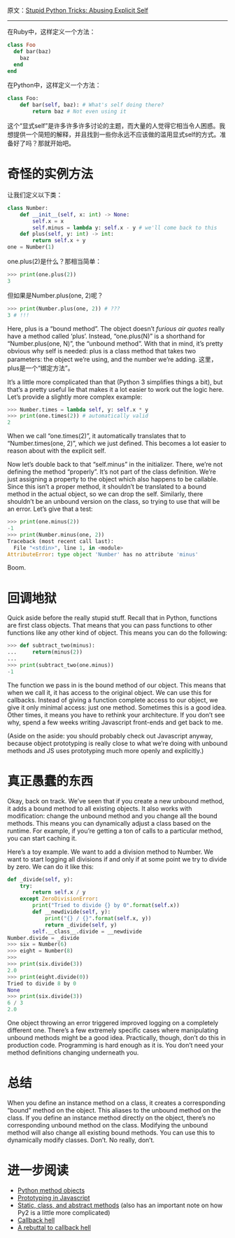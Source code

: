 原文：[Stupid Python Tricks: Abusing Explicit Self](https://medium.com/@hwayne/stupid-python-tricks-abusing-explicit-self-53d46b72e9e0)

---

在Ruby中，这样定义一个方法：

```ruby
class Foo
  def bar(baz)
    baz
  end
end
```

在Python中，这样定义一个方法：

```python
class Foo:
    def bar(self, baz): # What's self doing there?
        return baz # Not even using it
```
这个“显式self”是许多许多许多讨论的主题，而大量的人觉得它相当令人困惑。我想提供一个简短的解释，并且找到一些你永远不应该做的滥用显式self的方式。准备好了吗？那就开始吧。

# 奇怪的实例方法

让我们定义以下类：

```python
class Number:
    def __init__(self, x: int) -> None:
        self.x = x
        self.minus = lambda y: self.x - y # we'll come back to this
    def plus(self, y: int) -> int:
        return self.x + y
one = Number(1)
```

one.plus(2)是什么？那相当简单：

```python
>>> print(one.plus(2))
3
```

但如果是Number.plus(one, 2)呢？

```python
>>> print(Number.plus(one, 2)) # ???
3 # !!!
```

Here, plus is a “bound method”. The object doesn’t *furious air quotes* really have a method called ‘plus’. Instead, “one.plus(N)” is a shorthand for “Number.plus(one, N)”, the “unbound method”. With that in mind, it’s pretty obvious why self is needed: plus is a class method that takes two parameters: the object we’re using, and the number we’re adding.
这里，plus是一个“绑定方法”。

It’s a little more complicated than that (Python 3 simplifies things a bit), but that’s a pretty useful lie that makes it a lot easier to work out the logic here. Let’s provide a slightly more complex example:

```python
>>> Number.times = lambda self, y: self.x * y
>>> print(one.times(2)) # automatically valid
2
```

When we call “one.times(2)”, it automatically translates that to “Number.times(one, 2)”, which we just defined. This becomes a lot easier to reason about with the explicit self.

Now let’s double back to that “self.minus” in the initializer. There, we’re not defining the method “properly”. It’s not part of the class definition. We’re just assigning a property to the object which also happens to be callable. Since this isn’t a proper method, it shouldn’t be translated to a bound method in the actual object, so we can drop the self. Similarly, there shouldn’t be an unbound version on the class, so trying to use that will be an error. Let’s give that a test:

```python
>>> print(one.minus(2))
-1
>>> print(Number.minus(one, 2))
Traceback (most recent call last):
  File "<stdin>", line 1, in <module>
AttributeError: type object 'Number' has no attribute 'minus'
```

Boom.

# 回调地狱

Quick aside before the really stupid stuff. Recall that in Python, functions are first class objects. That means that you can pass functions to other functions like any other kind of object. This means you can do the following:

```python
>>> def subtract_two(minus):
...     return(minus(2))
...
>>> print(subtract_two(one.minus))
-1
```

The function we pass in is the bound method of our object. This means that when we call it, it has access to the original object. We can use this for callbacks. Instead of giving a function complete access to our object, we give it only minimal access: just one method. Sometimes this is a good idea. Other times, it means you have to rethink your architecture. If you don’t see why, spend a few weeks writing Javascript front-ends and get back to me.

(Aside on the aside: you should probably check out Javascript anyway, because object prototyping is really close to what we’re doing with unbound methods and JS uses prototyping much more openly and explicitly.)

# 真正愚蠢的东西

Okay, back on track. We’ve seen that if you create a new unbound method, it adds a bound method to all existing objects. It also works with modification: change the unbound method and you change all the bound methods. This means you can dynamically adjust a class based on the runtime. For example, if you’re getting a ton of calls to a particular method, you can start caching it.

Here’s a toy example. We want to add a division method to Number. We want to start logging all divisions if and only if at some point we try to divide by zero. We can do it like this:

```python
def _divide(self, y):
    try:
        return self.x / y
    except ZeroDivisionError:
        print("Tried to divide {} by 0".format(self.x))
        def __newdivide(self, y):
            print("{} / {}".format(self.x, y))
            return _divide(self, y)
        self.__class__.divide = __newdivide
Number.divide = _divide
>>> six = Number(6)
>>> eight = Number(8)
>>>
>>> print(six.divide(3))
2.0
>>> print(eight.divide(0))
Tried to divide 8 by 0
None
>>> print(six.divide(3))
6 / 3
2.0
```

One object throwing an error triggered improved logging on a completely different one. There’s a few extremely specific cases where manipulating unbound methods might be a good idea. Practically, though, don’t do this in production code. Programming is hard enough as it is. You don’t need your method definitions changing underneath you.

# 总结

When you define an instance method on a class, it creates a corresponding “bound” method on the object. This aliases to the unbound method on the class.
If you define an instance method directly on the object, there’s no corresponding unbound method on the class.
Modifying the unbound method will also change all existing bound methods.
You can use this to dynamically modify classes.
Don’t.
No really, don’t.

# 进一步阅读

* [Python method objects](https://docs.python.org/3/tutorial/classes.html#method-objects)
* [Prototyping in Javascript](http://javascriptissexy.com/javascript-prototype-in-plain-detailed-language/)
* [Static, class, and abstract methods](https://julien.danjou.info/blog/2013/guide-python-static-class-abstract-methods) (also has an important note on how Py2 is a little more complicated)
* [Callback hell](http://callbackhell.com/)
* [A rebuttal to callback hell](http://thecodebarbarian.com/2015/03/20/callback-hell-is-a-myth)